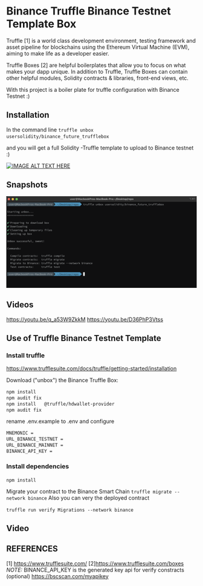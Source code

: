 # Binance Truffle Binance Testnet Template Box

Truffle [1] is a world class development environment, testing framework and asset pipeline for blockchains using the Ethereum Virtual Machine (EVM), aiming to make life as a developer easier.

Truffle Boxes [2] are helpful boilerplates that allow you to focus on what makes your dapp unique. In addition to Truffle, Truffle Boxes can contain other helpful modules, Solidity contracts & libraries, front-end views, etc. 

With this project is a boiler plate for truffle configuration with Binance Testnet :) 



## Installation

In the command line 
`truffle unbox usersolidity/binance_future_trufflebox`

and you will get a full Solidity -Truffle template to upload to Binance testnet :) 




[![IMAGE ALT TEXT HERE](https://i.imgur.com/DkQDZGL.png)](https://www.youtube.com/watch?v=https://youtu.be/q_a53W9ZkkM)


## Snapshots
![](box.png)


## Videos


https://youtu.be/q_a53W9ZkkM
https://youtu.be/D36PhP3Vtss


## Use of Truffle Binance Testnet Template 

### Install truffle 


https://www.trufflesuite.com/docs/truffle/getting-started/installation

Download ("unbox") the Binance Truffle Box:

```
npm install 
npm audit fix
npm install   @truffle/hdwallet-provider
npm audit fix
```

rename .env.example to .env and configure

```
MNEMONIC = 
URL_BINANCE_TESTNET = 
URL_BINANCE_MAINNET = 
BINANCE_API_KEY = 
```
### Install dependencies
`npm install`

 
 
Migrate your contract to the Binance Smart Chain 
`truffle migrate --network binance`
Also you can very the deployed contract 

`truffle run verify Migrations --network binance`

## Video 




## REFERENCES  
[1] https://www.trufflesuite.com/
[2]https://www.trufflesuite.com/boxes
*NOTE:* BINANCE_API_KEY is the generated key api for verify constracts (optional)
https://bscscan.com/myapikey 

